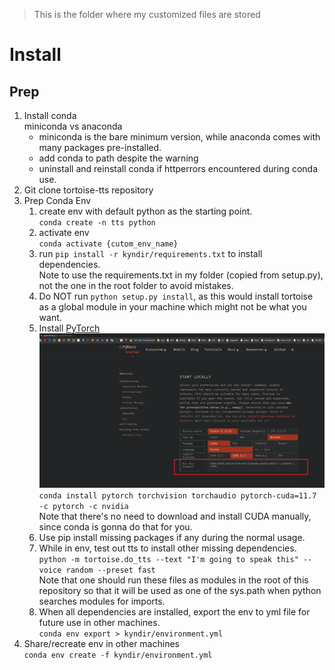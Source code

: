 > This is the folder where my customized files are stored

# Install

## Prep

1. Install conda<br>
    miniconda vs anaconda<br>
    - miniconda is the bare minimum version, while anaconda comes with many packages pre-installed.
    - add conda to path despite the warning
    - uninstall and reinstall conda if httperrors encountered during conda use.
2. Git clone tortoise-tts repository <br>
3. Prep Conda Env<br>
    1. create env with default python as the starting point.<br>
        `conda create -n tts python`
    2. activate env<br>
        `conda activate {cutom_env_name}`
    3. run `pip install -r kyndir/requirements.txt` to install dependencies.<br>
        Note to use the requirements.txt in my folder (copied from setup.py), not the one in the root folder to avoid mistakes.
    4. Do NOT run `python setup.py install`, as this would install tortoise as a global module in your machine which might not be what you want.
    5. Install [PyTorch](https://pytorch.org/get-started/locally/)<br>
    ![pytorch_install](pics/pytorch_install.png)<br>
    `conda install pytorch torchvision torchaudio pytorch-cuda=11.7 -c pytorch -c nvidia`<br>
    Note that there's no need to download and install CUDA manually, since conda is gonna do that for you.
    6. Use pip install missing packages if any during the normal usage.
    7. While in env, test out tts to install other missing dependencies.<br>
    `python -m tortoise.do_tts --text "I'm going to speak this" --voice random --preset fast`<br>
    Note that one should run these files as modules in the root of this repository so that it will be used as one of the sys.path when python searches modules for imports.
    8. When all dependencies are installed, export the env to yml file for future use in other machines.<br>
        `conda env export > kyndir/environment.yml`
4. Share/recreate env in other machines<br>
   `conda env create -f kyndir/environment.yml`
